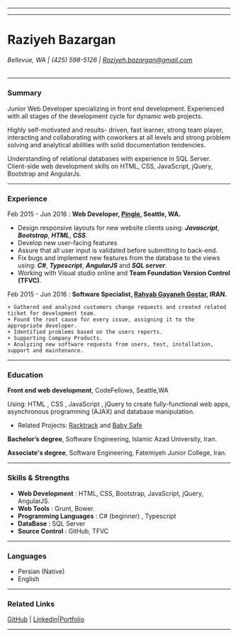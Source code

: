 
---
---

# Raziyeh Bazargan #

 ###### Bellevue, WA | (425) 598-5126 | [Raziyeh.bazargan@gmail.com](Raziyeh.bazargan@gmail.com)

---

### **Summary**

Junior Web Developer specializing in front end development. Experienced with all stages of the development cycle for dynamic web projects.
Highly self-motivated and results- driven, fast learner, strong team player, interacting and collaborating with coworkers at all levels and strong problem solving and analytical abilities with solid documentation tendencies.
Understanding of relational databases with experience in SQL Server. Client-side web development skills on HTML, CSS, JavaScript, jQuery, Bootstrap and AngularJs.

---

### **Experience**

Feb 2015 - Jun 2016
: **Web Developer, [Pingle](http://pingle.co), Seattle, WA.**

  + Design responsive layouts for new website clients using: ***Javascript***, ***Bootstrap***, ***HTML***, ***CSS***.
  + Develop new user-facing features 
  + Assure that all user input is validated before submitting to back-end. 
  + Fix bugs and implement new features from the database to the views using: ***C#***, ***Typescript***, ***AngularJS*** and  ***SQL server***. 
  + Working with Visual studio online and **Team Foundation Version Control (TFVC)**.  
   
Feb 2015 - Jun 2016
: **Software Specialist, [Rahyab Gayaneh Gostar](http://rahyab.ir), IRAN.**	  
	  
    + Gathered and analyzed customers change requests and created related ticket for development team. 
    + Found the root cause for every issue, assigning it to the appropriate developer. 
    + Identified problems based on the users reports. 
    + Supporting Company Products.
    + Analyzing new software requests from users, test, installation, support and maintenance.

------
### **Education**

**Front end web development**, CodeFellows, Seattle,WA

  Using: HTML , CSS , JavaScript , jQuery to create fully-functional web apps, asynchronous programming (AJAX) and database manipulation.

   -  Related Projects: [Racktrack](http://ractrac.herokuapp.com/) and [Baby Safe](http://baby-safe.herokuapp.com/)
   

**Bachelor’s degree**, Software Engineering, Islamic Azad University, Iran.

**Associate's degree**, Software Engineering, Fatemiyeh Junior College, Iran.

---
### **Skills & Strengths**

- **Web Development** : HTML, CSS, Bootstrap, JavaScript, jQuery, AngularJS.
- **Web Tools** : Grunt, Bower.
- **Programming Languages** : C# (beginner) , Typescript
-  **DataBase** : SQL Server 
- **Source Control** : GitHub, TFVC

---

### __Languages__
- Persian (Native)
- English

---
### __Related Links__
[GitHub](https://github.com/Raziyehbazargan) | [Linkedin](https://www.linkedin.com/in/raziyehbazargan)|[Portfolio](http:raziyeh.info)

---
